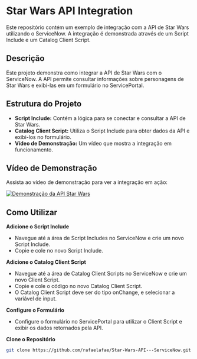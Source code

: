 # Star Wars API Integration

Este repositório contém um exemplo de integração com a API de Star Wars utilizando o ServiceNow. A integração é demonstrada através de um Script Include e um Catalog Client Script.

## Descrição

Este projeto demonstra como integrar a API de Star Wars com o ServiceNow. A API permite consultar informações sobre personagens de Star Wars e exibi-las em um formulário no ServicePortal.

## Estrutura do Projeto

- **Script Include:** Contém a lógica para se conectar e consultar a API de Star Wars.
- **Catalog Client Script:** Utiliza o Script Include para obter dados da API e exibi-los no formulário.
- **Vídeo de Demonstração:** Um vídeo que mostra a integração em funcionamento.

## Vídeo de Demonstração

Assista ao vídeo de demonstração para ver a integração em ação:

[![Demonstração da API Star Wars](https://img.youtube.com/vi/Afq_QNgVWCw/maxresdefault.jpg)](https://youtu.be/Afq_QNgVWCw)

## Como Utilizar

**Adicione o Script Include**

   - Navegue até a área de Script Includes no ServiceNow e crie um novo Script Include.
   - Copie e cole no novo Script Include.

**Adicione o Catalog Client Script**

   - Navegue até a área de Catalog Client Scripts no ServiceNow e crie um novo Client Script.
   - Copie e cole o código no novo Catalog Client Script.
   - O Catalog Client Script deve ser do tipo onChange, e selecionar a variável de input.

**Configure o Formulário**

   - Configure o formulário no ServicePortal para utilizar o Client Script e exibir os dados retornados pela API.

**Clone o Repositório**

   ```bash
   git clone https://github.com/rafaelafae/Star-Wars-API---ServiceNow.git
